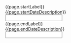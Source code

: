 
<div class="usa-date-range-picker">
  <div class="usa-form-group">
    <label class="usa-label" id="event-date-start-label" for="event-date-start"
      >{{page.startLabel}}</label
    >
    <div class="usa-hint" id="event-date-start-hint">{{page.startDateDescription}}</div>
    <div class="usa-date-picker">
      <input
        class="usa-input"
        id="event-date-start"
        name="event-date-start"
        aria-labelledby="event-date-start-label"
        aria-describedby="event-date-start-hint"
      />
    </div>
  </div>
  <div class="usa-form-group">
    <label class="usa-label" id="event-date-end-label" for="event-date-end"
      >{{page.endLabel}}</label
    >
    <div class="usa-hint" id="event-date-end-hint">{{page.endDateDescription}}</div>
    <div class="usa-date-picker">
      <input
        class="usa-input"
        id="event-date-end"
        name="event-date-end"
        aria-labelledby="event-date-end-label"
        aria-describedby="event-date-end-hint"
      />
    </div>
  </div>
</div>